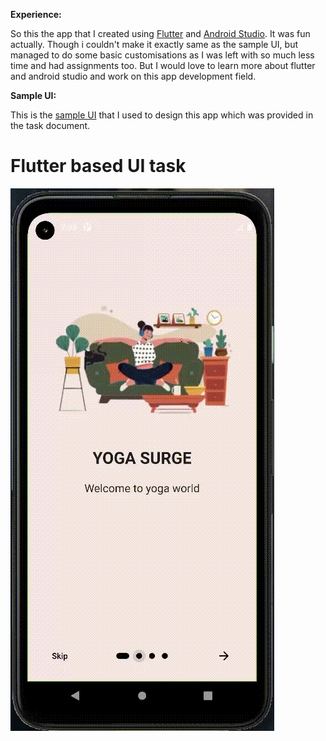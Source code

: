 **Experience:**

So this the app that I created using [Flutter](https://flutter.dev/?gclid=Cj0KCQiAkNiMBhCxARIsAIDDKNXZwe8x406qIuxcPBgY3SBnbrs_epTA7I14I9q3qz6kmBYvdmDO4GEaAq5XEALw_wcB&gclsrc=aw.ds) and [Android Studio](https://developer.android.com/studio?gclid=Cj0KCQiAkNiMBhCxARIsAIDDKNU5Ur7V7p90z9LnycPgB4Ogb58gUnUtcvN8K9ptiMTHGJ5MkbnBV0IaAnwyEALw_wcB&gclsrc=aw.ds). It was fun actually. Though i couldn't make it exactly same as the sample UI, but managed to do some basic customisations as I was left with so much less time and had assignments too. But I would love to learn more about flutter and android studio and work on this app development field.  

**Sample UI:**

This is the [sample UI](https://github.com/amfoss/tasks/tree/main/task-6) that I used to design this app which was provided in the task document.


# Flutter based UI task

![my app](https://github.com/Den1f/amfoss-tasks/blob/main/Task%2006/app.gif)

